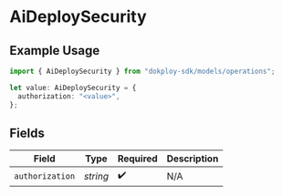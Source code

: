 # AiDeploySecurity

## Example Usage

```typescript
import { AiDeploySecurity } from "dokploy-sdk/models/operations";

let value: AiDeploySecurity = {
  authorization: "<value>",
};
```

## Fields

| Field              | Type               | Required           | Description        |
| ------------------ | ------------------ | ------------------ | ------------------ |
| `authorization`    | *string*           | :heavy_check_mark: | N/A                |